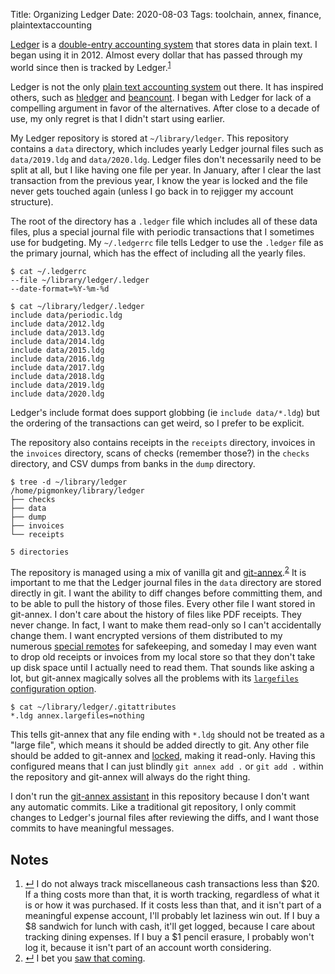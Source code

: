 Title: Organizing Ledger
Date: 2020-08-03
Tags: toolchain, annex, finance, plaintextaccounting

[Ledger](https://www.ledger-cli.org/) is a [double-entry accounting system](https://en.wikipedia.org/wiki/Double-entry_bookkeeping) that stores data in plain text. I began using it in 2012. Almost every dollar that has passed through my world since then is tracked by Ledger.<sup class="footnote-ref" id="fnref:cash"><a rel="footnote" href="#fn:cash" title="see footnote">1</a></sup>

Ledger is not the only [plain text accounting system](https://plaintextaccounting.org/) out there. It has inspired others, such as [hledger](https://hledger.org/) and [beancount](http://furius.ca/beancount/). I began with Ledger for lack of a compelling argument in favor of the alternatives. After close to a decade of use, my only regret is that I didn't start using earlier.

My Ledger repository is stored at `~/library/ledger`. This repository contains a `data` directory, which includes yearly Ledger journal files such as `data/2019.ldg` and `data/2020.ldg`. Ledger files don't necessarily need to be split at all, but I like having one file per year. In January, after I clear the last transaction from the previous year, I know the year is locked and the file never gets touched again (unless I go back in to rejigger my account structure).

The root of the directory has a `.ledger` file which includes all of these data files, plus a special journal file with periodic transactions that I sometimes use for budgeting. My `~/.ledgerrc` file tells Ledger to use the `.ledger` file as the primary journal, which has the effect of including all the yearly files.

    $ cat ~/.ledgerrc
    --file ~/library/ledger/.ledger
    --date-format=%Y-%m-%d

    $ cat ~/library/ledger/.ledger
    include data/periodic.ldg
    include data/2012.ldg
    include data/2013.ldg
    include data/2014.ldg
    include data/2015.ldg
    include data/2016.ldg
    include data/2017.ldg
    include data/2018.ldg
    include data/2019.ldg
    include data/2020.ldg

Ledger's include format does support globbing (ie `include data/*.ldg`) but the ordering of the transactions can get weird, so I prefer to be explicit.

The repository also contains receipts in the `receipts` directory, invoices in the `invoices` directory, scans of checks (remember those?) in the `checks` directory, and CSV dumps from banks in the `dump` directory.

    $ tree -d ~/library/ledger
    /home/pigmonkey/library/ledger
    ├── checks
    ├── data
    ├── dump
    ├── invoices
    └── receipts

    5 directories

The repository is managed using a mix of vanilla git and [git-annex](https://git-annex.branchable.com/).<sup class="footnote-ref" id="fnref:annex"><a rel="footnote" href="#fn:annex" title="see footnote">2</a></sup> It is important to me that the Ledger journal files in the `data` directory are stored directly in git. I want the ability to diff changes before committing them, and to be able to pull the history of those files. Every other file I want stored in git-annex. I don't care about the history of files like PDF receipts. They never change. In fact, I want to make them read-only so I can't accidentally change them. I want encrypted versions of them distributed to my numerous [special remotes](/2016/08/rclone/) for safekeeping, and someday I may even want to drop old receipts or invoices from my local store so that they don't take up disk space until I actually need to read them. That sounds like asking a lot, but git-annex magically solves all the problems with its [`largefiles` configuration option](https://git-annex.branchable.com/tips/largefiles/).

    $ cat ~/library/ledger/.gitattributes
    *.ldg annex.largefiles=nothing

This tells git-annex that any file ending with `*.ldg` should not be treated as a "large file", which means it should be added directly to git. Any other file should be added to git-annex and [locked](https://git-annex.branchable.com/git-annex-lock/), making it read-only. Having this configured means that I can just blindly `git annex add .` or `git add .` within the repository and git-annex will always do the right thing.

I don't run the [git-annex assistant](https://git-annex.branchable.com/assistant/) in this repository because I don't want any automatic commits. Like a traditional git repository, I only commit changes to Ledger's journal files after reviewing the diffs, and I want those commits to have meaningful messages.


<div id="footnotes">
    <h2>Notes</h2>
    <ol>
        <li id="fn:cash"><a rev="footnote" href="#fnref:cash" class="footnote-return" title="return to article">&crarr;</a> I do not always track miscellaneous cash transactions less than $20. If a thing costs more than that, it is worth tracking, regardless of what it is or how it was purchased. If it costs less than that, and it isn't part of a meaningful expense account, I'll probably let laziness win out. If I buy a $8 sandwich for lunch with cash, it'll get logged, because I care about tracking dining expenses. If I buy a $1 pencil erasure, I probably won't log it, because it isn't part of an account worth considering.</li>
        <li id="fn:annex"><a rev="footnote" href="#fnref:annex" class="footnote-return" title="return to article">&crarr;</a> I bet you <a href="/tag/annex/">saw that coming</a>.</li>
    </ol>
</div>
